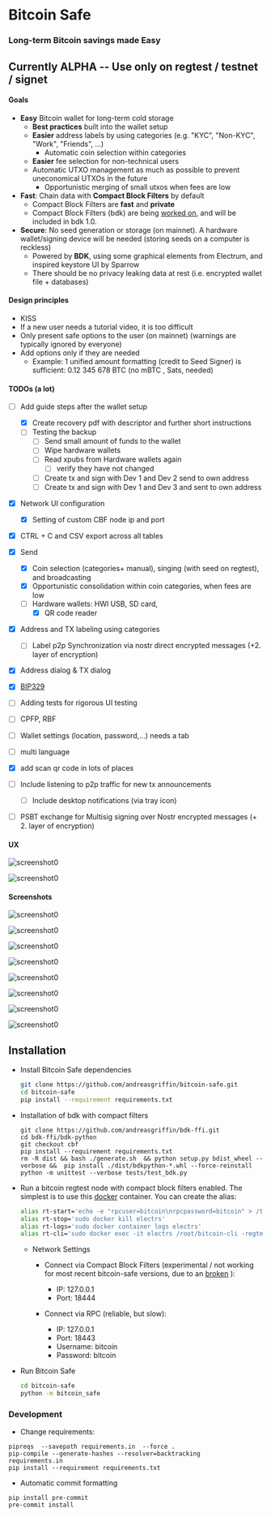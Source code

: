 # Bitcoin Safe

### Long-term Bitcoin savings made Easy

## Currently ALPHA -- Use only on regtest / testnet / signet

#### Goals

- **Easy** Bitcoin wallet for long-term cold storage
  - **Best practices** built into the wallet setup 
  - **Easier** address labels by using categories (e.g.  "KYC", "Non-KYC", "Work",  "Friends", ...) 
    - Automatic coin selection within categories
  - **Easier** fee selection for non-technical users 
  - Automatic UTXO management as much as possible to prevent uneconomical UTXOs in the future
    * Opportunistic merging of small utxos when fees are low
- **Fast**: Chain data with **Compact Block Filters** by default  
  - Compact Block Filters are **fast** and **private**
  - Compact Block Filters (bdk) are being [worked on](https://github.com/bitcoindevkit/bdk/pull/1055), and will be included in bdk 1.0. 
- **Secure**: No seed generation or storage (on mainnet). A hardware wallet/signing device will be needed (storing seeds on a computer is  reckless)
  - Powered by **BDK**, using some graphical elements from Electrum, and inspired keystore UI  by Sparrow
  - There should be no privacy leaking data at rest (i.e. encrypted wallet file + databases)


#### Design principles

* KISS
* If a new user needs a tutorial video, it is too difficult
* Only present safe options to the user (on mainnet) (warnings are typically ignored by everyone)
* Add options only if they are needed
  * Example: 1 unified amount formatting (credit to Seed Signer) is sufficient:  0.12 345 678 BTC     (no mBTC , Sats, needed)

#### TODOs (a lot)

- [ ] Add guide steps after the wallet setup
  - [x] Create recovery pdf with descriptor and further short instructions 
  - [ ] Testing the backup
    - [ ] Send small amount of funds to the wallet
    - [ ] Wipe hardware wallets
    - [ ] Read xpubs from Hardware wallets again
      - [ ] verify they have not changed
    - [ ] Create tx and sign with Dev 1 and Dev 2  send to own address
    - [ ] Create tx and sign with Dev 1 and Dev 3 and sent to own address
- [x] Network UI configuration 
  - [x] Setting of custom CBF node ip and port
- [x] CTRL + C  and CSV export across all tables
- [x] Send
  - [x] Coin selection (categories+ manual), singing (with seed on regtest), and broadcasting 
  - [x] Opportunistic consolidation within coin categories, when fees are low
  - [ ] Hardware wallets: HWI USB, SD card, 
    - [x] QR code reader
- [x] Address and TX labeling using categories
  - [ ] Label p2p Synchronization via nostr direct encrypted messages (+2. layer of encryption)
- [x] Address dialog & TX dialog
- [x] [BIP329](https://github.com/bitcoin/bips/blob/1d15f3e0f486ea142b5fdef856ab5a4bbb166e01/bip-0329.mediawiki#L4)
- [ ] Adding tests for rigorous UI testing
- [ ] CPFP, RBF
- [ ] Wallet settings  (location, password,...) needs a tab
- [ ] multi language
- [x] add scan qr code in lots of places
- [ ] Include listening to p2p traffic for new tx announcements
  - [ ] Include desktop notifications (via tray icon)
- [ ] PSBT exchange for Multisig signing over Nostr encrypted messages (+ 2. layer of encryption)


#### UX

![screenshot0](docs/categories.gif)

![screenshot0](docs/send-tx.gif)

#### Screenshots

![screenshot0](docs/screenshot0.png)

![screenshot0](docs/screenshot-single.png)

![screenshot0](docs/screenshot-multi.png)

![screenshot0](docs/screenshot-details.png)

![screenshot0](docs/screenshot-addresses.png)

![screenshot0](docs/screenshot-send.png)

![screenshot0](docs/screenshot-tx.png)

![screenshot0](docs/screenshot-tx-confirmed.png)

## Installation

 * Install Bitcoin Safe dependencies

   ```sh
   git clone https://github.com/andreasgriffin/bitcoin-safe.git
   cd bitcoin-safe
   pip install --requirement requirements.txt 
   ```
   
 * Installation of bdk with compact filters

   ```shell
   git clone https://github.com/andreasgriffin/bdk-ffi.git
   cd bdk-ffi/bdk-python
   git checkout cbf
   pip install --requirement requirements.txt
   rm -R dist && bash ./generate.sh  && python setup.py bdist_wheel --verbose &&  pip install ./dist/bdkpython-*.whl --force-reinstall
   python -m unittest --verbose tests/test_bdk.py
   ```
   
 * Run a bitcoin regtest node with compact block filters enabled. The simplest is to use this [docker](https://github.com/BitcoinDevelopersAcademy/bit-container#2-create-regtest-aliases-to-start-stop-view-logs-and-send-cli-commands-to-container) container. You can create the alias:

   ```sh
   alias rt-start='echo -e "rpcuser=bitcoin\nrpcpassword=bitcoin" > /tmp/bitcoin.conf &&  sudo docker run -d -v /tmp/bitcoin.conf:/root/.bitcoin/bitcoin.conf --rm -p 127.0.0.1:18443-18444:18443-18444/tcp -p 127.0.0.1:60401:60401/tcp --name electrs bitcoindevkit/electrs   '
   alias rt-stop='sudo docker kill electrs'
   alias rt-logs='sudo docker container logs electrs'
   alias rt-cli='sudo docker exec -it electrs /root/bitcoin-cli -regtest   $@'
   ```

   * Network Settings
     * Connect via Compact Block Filters (experimental / not working for most recent bitcoin-safe versions, due to an [broken](https://github.com/bitcoindevkit/bdk-ffi/pull/379) ):
       * IP: 127.0.0.1
       * Port: 18444

     * Connect via RPC (reliable, but slow):
       * IP: 127.0.0.1
       * Port: 18443
       * Username: bitcoin
       * Password: bitcoin

 * Run Bitcoin Safe

   ```sh
   cd bitcoin-safe
   python -m bitcoin_safe
   ```



### Development

* Change requirements:

```shell
pipreqs  --savepath requirements.in  --force .
pip-compile --generate-hashes --resolver=backtracking   requirements.in
pip install --requirement requirements.txt 
```

* Automatic commit formatting

```shell
pip install pre-commit
pre-commit install
```

